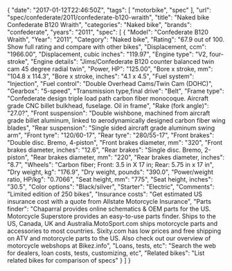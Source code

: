 {
    "date": "2017-01-12T22:46:50Z",
    "tags": [
        "motorbike",
        "spec"
    ],
    "url": "spec\/confederate\/2011\/confederate-b120-wraith",
    "title": "Naked bike Confederate B120 Wraith",
    "categories": "Naked bike",
    "brands": "confederate",
    "years": "2011",
    "spec": [
        {
            "Model": "Confederate B120 Wraith",
            "Year": "2011",
            "Category": "Naked bike",
            "Rating": "67.9 out of 100. Show full rating and compare with other bikes",
            "Displacement, ccm": "1966.00",
            "Displacement, cubic inches": "119.97",
            "Engine type": "V2, four-stroke",
            "Engine details": "Jims\/Confederate B120 counter balanced twin cam 45 degree radial twin",
            "Power, HP": "125.00",
            "Bore x stroke, mm": "104.8 x 114.3",
            "Bore x stroke, inches": "4.1 x 4.5",
            "Fuel system": "Injection",
            "Fuel control": "Double Overhead Cams\/Twin Cam (DOHC)",
            "Gearbox": "5-speed",
            "Transmission type,final drive": "Belt",
            "Frame type": "Confederate design triple load path carbon fiber monocoque. Aircraft grade CNC billet bulkhead, fuselage. Oil in frame",
            "Rake (fork angle)": "27.0?",
            "Front suspension": "Double wishbone, machined from aircraft grade billet aluminum, linked to aerodynamically designed carbon fiber wing blades",
            "Rear suspension": "Single sided aircraft grade aluminum swing arm",
            "Front tyre": "120\/60-17",
            "Rear tyre": "280\/55-17",
            "Front brakes": "Double disc. Bremo, 4-piston",
            "Front brakes diameter, mm": "320",
            "Front brakes diameter, inches": "12.6",
            "Rear brakes": "Single disc. Bremo, 2-piston",
            "Rear brakes diameter, mm": "220",
            "Rear brakes diameter, inches": "8.7",
            "Wheels": "Carbon fiber; Front: 3.5 in X 17 in; Rear: 5.75 in x 17 in",
            "Dry weight, kg": "176.9",
            "Dry weight, pounds": "390.0",
            "Power\/weight ratio, HP\/kg": "0.7066",
            "Seat height, mm": "775",
            "Seat height, inches": "30.5",
            "Color options": "Black\/silver",
            "Starter": "Electric",
            "Comments": "Limited edition of 250 bikes",
            "Insurance costs": "Get estimated US insurance cost with a quote from Allstate Motorcycle Insurance",
            "Parts finder": "Chaparral provides online schematics & OEM parts for the US.   Motorcycle Superstore provides an easy-to-use parts finder. Ships to the US, Canada, UK and Australia.MotoSport.com ships motorcycle parts and accessories to most countries.    Sixity.com has low prices and free shipping on ATV and motorcycle parts to the US. Also check out our overview of motorcycle webshops at Bikez.info",
            "Loans, tests, etc": "Search the web for dealers, loan costs, tests, customizing, etc",
            "Related bikes": "List related bikes for comparison of specs"
        }
    ]
}